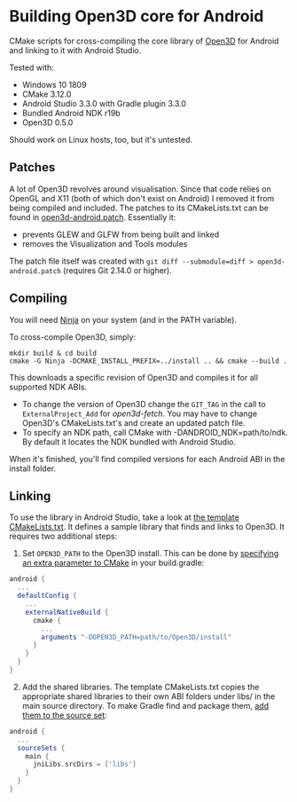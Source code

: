 # Building Open3D core for Android

CMake scripts for cross-compiling the core library of [Open3D](http://www.open3d.org/) for Android and linking to it with Android Studio.

Tested with:

- Windows 10 1809
- CMake 3.12.0
- Android Studio 3.3.0 with Gradle plugin 3.3.0
- Bundled Android NDK r19b
- Open3D 0.5.0

Should work on Linux hosts, too, but it's untested.

## Patches

A lot of Open3D revolves around visualisation. Since that code relies on OpenGL and X11 (both of which don't exist on Android) I removed it from being compiled and included. The patches to its CMakeLists.txt can be found in [open3d-android.patch](open3d-android.patch). Essentially it:

- prevents GLEW and GLFW from being built and linked
- removes the Visualization and Tools modules

The patch file itself was created with `git diff --submodule=diff > open3d-android.patch` (requires Git 2.14.0 or higher).

## Compiling

You will need [Ninja](https://ninja-build.org/) on your system (and in the PATH variable).

To cross-compile Open3D, simply:
```
mkdir build & cd build
cmake -G Ninja -DCMAKE_INSTALL_PREFIX=../install .. && cmake --build .
```
This downloads a specific revision of Open3D and compiles it for all supported NDK ABIs.

- To change the version of Open3D change the `GIT_TAG` in the call to `ExternalProject_Add` for *open3d-fetch*. You may have to change Open3D's CMakeLists.txt's and create an updated patch file.
- To specify an NDK path, call CMake with -DANDROID_NDK=path/to/ndk. By default it locates the NDK bundled with Android Studio.

When it's finished, you'll find compiled versions for each Android ABI in the install folder.

## Linking

To use the library in Android Studio, take a look at [the template CMakeLists.txt](android-studio/CMakeLists.txt).
It defines a sample library that finds and links to Open3D. It requires two additional steps:

1. Set `OPEN3D_PATH` to the Open3D install. This can be done by [specifying an extra parameter to CMake](https://developer.android.com/ndk/guides/cmake#variables) in your build.gradle:
```groovy
android {
  ...
  defaultConfig {
    ...
    externalNativeBuild {
      cmake {
        ...
        arguments "-DOPEN3D_PATH=path/to/Open3D/install"
      }
    }
  }
}
```

2. Add the shared libraries. The template CMakeLists.txt copies the appropriate shared libraries to their own ABI folders under libs/ in the main source directory. To make Gradle find and package them, [add them to the source set](https://developer.android.com/studio/projects/gradle-external-native-builds#jniLibs):
```groovy
android {
  ...
  sourceSets {
    main {
      jniLibs.srcDirs = ['libs']
    }
  }
}
```
